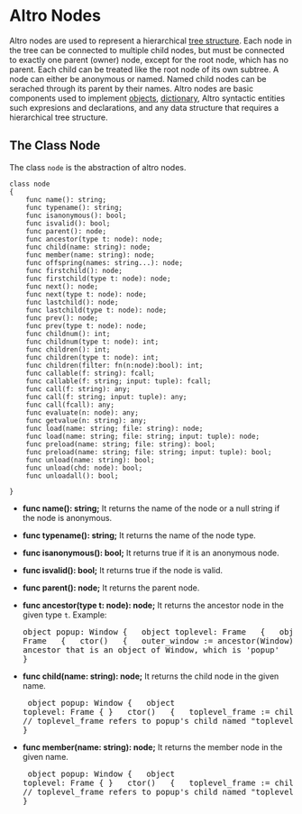 # Altro Nodes

Altro nodes are used to represent a hierarchical [tree structure](https://en.wikipedia.org/wiki/Tree_(data_structure)). Each node in the tree can be connected to multiple child nodes, but must be connected to exactly one parent (owner) node, except for the root node, which has no parent. Each child can be treated like the root node of its own subtree. A node can either be anonymous or named. Named child nodes can be serached through its parent by their names. Altro nodes are basic components used to implement [objects](Object.md), [dictionary](Dictionary.md), Altro syntactic entities such expresions and declarations, and any data structure that requires a hierarchical tree structure.

## The Class Node

The class `node` is the abstraction of altro nodes.
```altro
class node
{
    func name(): string;
    func typename(): string;
    func isanonymous(): bool;
    func isvalid(): bool;
    func parent(): node;
    func ancestor(type t: node): node;
    func child(name: string): node;
    func member(name: string): node;
    func offspring(names: string...): node;
    func firstchild(): node;
    func firstchild(type t: node): node;
    func next(): node;
    func next(type t: node): node;
    func lastchild(): node;
    func lastchild(type t: node): node;
    func prev(): node;
    func prev(type t: node): node;
    func childnum(): int;
    func childnum(type t: node): int;
    func children(): int;
    func children(type t: node): int;
    func children(filter: fn(n:node):bool): int;
    func callable(f: string): fcall;
    func callable(f: string; input: tuple): fcall;
    func call(f: string): any;
    func call(f: string; input: tuple): any;
    func call(fcall): any;
    func evaluate(n: node): any;
    func getvalue(n: string): any;
    func load(name: string; file: string): node;
    func load(name: string; file: string; input: tuple): node;
    func preload(name: string; file: string): bool;
    func preload(name: string; file: string; input: tuple): bool;
    func unload(name: string): bool;
    func unload(chd: node): bool;
    func unloadall(): bool;

}
```
* **func name(): string;** It returns the name of the node or a null string if the node is anonymous.

* **func typename(): string;** It returns the name of the node type.

* **func isanonymous(): bool;** It returns true if it is an anonymous node.

* **func isvalid(): bool;** It returns true if the node is valid.

* **func parent(): node;** It returns the parent node.

* **func ancestor(type t: node): node;** It returns the ancestor node in the given type `t`. Example: <br><pre>
object popup: Window
{
&nbsp;   object toplevel: Frame
&nbsp;   {
&nbsp;       object left_panel: Frame
&nbsp;       {
&nbsp;           ctor()
&nbsp;           { 
&nbsp;               outer_window := ancestor(Window); // get ancestor that is an object of Window, which is 'popup'
&nbsp;           }
&nbsp;       }
&nbsp;   }
}</pre>
* **func child(name: string): node;** It returns the child node in the given name.<br><pre>
object popup: Window
{
&nbsp;   object toplevel: Frame { }
&nbsp;   ctor()
&nbsp;   {
&nbsp;       toplevel_frame := child("toplevel");  // toplevel_frame refers to popup's child named "toplevel"
&nbsp;   }
}</pre>
* **func member(name: string): node;** It returns the member node in the given name.<br><pre>
object popup: Window
{
&nbsp;   object toplevel: Frame { }
&nbsp;   ctor()
&nbsp;   {
&nbsp;       toplevel_frame := child("toplevel");  // toplevel_frame refers to popup's child named "toplevel"
&nbsp;   }
}</pre>
